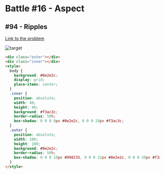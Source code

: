 # Battle #16 - Aspect

## #94 - Ripples

[Link to the problem](https://cssbattle.dev/play/94)

![target](https://cssbattle.dev/targets/94.png)

```html
<div class="outer"></div>
<div class="inner"></div>
<style>
  body {
    background: #0e2e2c;
    display: grid;
    place-items: center;
  }
  .inner {
    position: absolute;
    width: 40;
    height: 40;
    background: #f3ac3c;
    border-radius: 50%;
    box-shadow: 0 0 0 8px #0e2e2c, 0 0 0 20px #f3ac3c;
  }
  .outer {
    position: absolute;
    width: 100;
    height: 100;
    background: #0e2e2c;
    border-radius: 50%;
    box-shadow: 0 0 0 10px #998235, 0 0 0 22px #0e2e2c, 0 0 0 30px #f3ac3c, 0 0 0 44px #0e2e2c, 0 0 0 50px #f3ac3c;
  }
</style>
```
